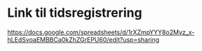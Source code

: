 # Link til tidsregistrering

https://docs.google.com/spreadsheets/d/1rXZmpYYY8o2Mvz_x-hLEdSvoaEMBBCa0kZhZGrEPU60/edit?usp=sharing
